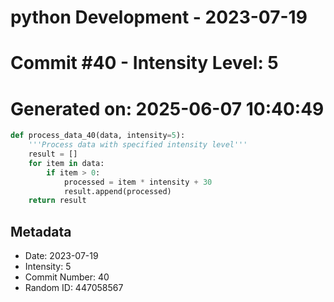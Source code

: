 ﻿# python Development - 2023-07-19
# Commit #40 - Intensity Level: 5
# Generated on: 2025-06-07 10:40:49
```python
def process_data_40(data, intensity=5):
    '''Process data with specified intensity level'''
    result = []
    for item in data:
        if item > 0:
            processed = item * intensity + 30
            result.append(processed)
    return result
```
## Metadata
- Date: 2023-07-19
- Intensity: 5
- Commit Number: 40
- Random ID: 447058567
